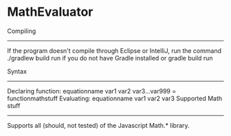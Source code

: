 # MathEvaluator
Compiling
___
If the program doesn't compile through Eclipse or IntelliJ, run the command ./gradlew build run if you do not have Gradle installed or gradle build run

Syntax
___

Declaring function: equationname var1 var2 var3...var999 = functionmathstuff
Evaluating: equationname var1 var2 var3
Supported Math stuff
___

Supports all (should, not tested) of the Javascript Math.* library. 
